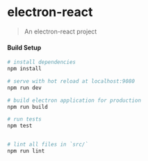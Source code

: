 # electron-react

> An electron-react project

#### Build Setup

``` bash
# install dependencies
npm install

# serve with hot reload at localhost:9080
npm run dev

# build electron application for production
npm run build

# run tests
npm test


# lint all files in `src/`
npm run lint

